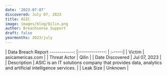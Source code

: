 ```yaml
---
date: '2023-07-07'
discovered: July 07, 2023
title: ASIC
image: images/blog/Qilin.png
author: Breachsense Support
draft: false
yearmonths: 2023/july
---
```



| Data Breach Report
------------:     |:-------------:    | :-----:|
| Victim      | asicamericas.com      | 
| Threat Actor      | Qilin      | 
| Date Discovered      | Jul 07, 2023      | 
| Description      | ASIC is an IT solutions company that provides data, analytics and artificial intelligence services.      | 
| Leak Size      | Unknown      | 


